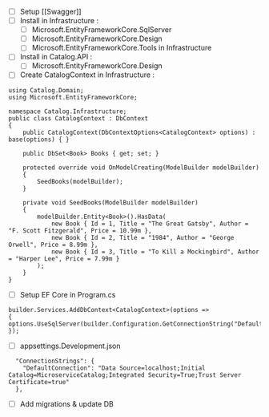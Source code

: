 - [ ] Setup [[Swagger]]
- [ ] Install in Infrastructure :
	- [ ] Microsoft.EntityFrameworkCore.SqlServer
	- [ ] Microsoft.EntityFrameworkCore.Design
	- [ ] Microsoft.EntityFrameworkCore.Tools in Infrastructure
- [ ] Install in Catalog.API :
	- [ ] Microsoft.EntityFrameworkCore.Design
- [ ] Create CatalogContext in Infrastructure :

```
using Catalog.Domain;
using Microsoft.EntityFrameworkCore;

namespace Catalog.Infrastructure;
public class CatalogContext : DbContext
{
    public CatalogContext(DbContextOptions<CatalogContext> options) : base(options) { }

    public DbSet<Book> Books { get; set; }

    protected override void OnModelCreating(ModelBuilder modelBuilder)
    {
        SeedBooks(modelBuilder);
    }

    private void SeedBooks(ModelBuilder modelBuilder)
    {
        modelBuilder.Entity<Book>().HasData(
            new Book { Id = 1, Title = "The Great Gatsby", Author = "F. Scott Fitzgerald", Price = 10.99m },
            new Book { Id = 2, Title = "1984", Author = "George Orwell", Price = 8.99m },
            new Book { Id = 3, Title = "To Kill a Mockingbird", Author = "Harper Lee", Price = 7.99m }
        );
    }
}

```

- [ ] Setup EF Core in Program.cs
```
builder.Services.AddDbContext<CatalogContext>(options =>
{
options.UseSqlServer(builder.Configuration.GetConnectionString("DefaultConnection"));
});
```
- [ ] appsettings.Development.json
```
  "ConnectionStrings": {
    "DefaultConnection": "Data Source=localhost;Initial Catalog=MicroserviceCatalog;Integrated Security=True;Trust Server Certificate=true"
  },
```
- [ ] Add migrations & update DB